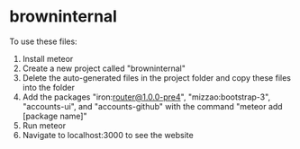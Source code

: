 browninternal
=============

To use these files:

1. Install meteor
2. Create a new project called "browninternal"
3. Delete the auto-generated files in the project folder and copy these files into the folder
4. Add the packages "iron:router@1.0.0-pre4", "mizzao:bootstrap-3", "accounts-ui", and "accounts-github" with the command "meteor add [package name]"
5. Run meteor
6. Navigate to localhost:3000 to see the website
